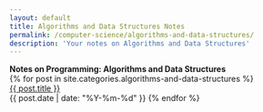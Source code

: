 ```yaml
---
layout: default
title: Algorithms and Data Structures Notes
permalink: /computer-science/algorithms-and-data-structures/
description: 'Your notes on Algorithms and Data Structures'
---
```


<strong style="margin-top:-1rem;">
  Notes on Programming: Algorithms and Data Structures
</strong>

<div class='writing nu'>
  {% for post in site.categories.algorithms-and-data-structures %}
    <div><a title='#{{ forloop.rindex }}' href='{{ post.url }}'>{{ post.title }}</a></div>
    <time>{{ post.date | date: "%Y-%m-%d" }}</time>
  {% endfor %}
</div>